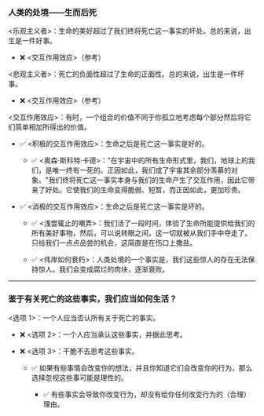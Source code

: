 ### 人类的处境——生而后死

<乐观主义者>：生命的美好超过了我们终将死亡这一事实的坏处。总的来说，出生是一件好事。

- ❌ <交互作用效应>（参考）
    

<悲观主义者>：死亡的负面性超过了生命的正面性。总的来说，出生是一件坏事。

- ❌ <交互作用效应>（参考）
    

<交互作用效应>：有时，一个组合的价值不同于你孤立地考虑每个部分然后将它们简单相加所得出的价值。

- ✅ <积极的交互作用效应>：生命之后是死亡这一事实是好的。
    
    - ✅ <奥森·斯科特·卡德>："在宇宙中的所有生命形式里，我们，地球上的我们，是唯一终有一死的。正因如此，我们成了宇宙其余部分羡慕的对象。"我们终将死亡这一事实本身与我们的生命产生了交互作用，因此它带来了好处。它使我们的生命变得脆弱、短暂，而正因如此，更加珍贵。
        
- ✅ <消极的交互作用效应>：生命之后是死亡这一事实是坏的。
    
    - ✅ <浅尝辄止的嘲弄>：我们活了一段时间，体验了生命所能提供给我们的所有美好事物，然后，可以说转眼之间，这一切就被从我们手中夺走了。只给我们一点点品尝的机会，这简直是在伤口上撒盐。
        
    - ✅ <伟岸如何衰朽>：人类处境的一个事实是，我们这些惊人的存在无法保持惊人。我们会变成腐烂的肉块，逐渐衰败。
        

---

### 鉴于有关死亡的这些事实，我们应当如何生活？

<选项 1>：一个人应当否认所有关于死亡的事实。

- ❌ <选项 2>：一个人应当承认这些事实，并据此思考。
    
- ❌ <选项 3>：干脆不去思考这些事实。
    
    - ✅ 如果有些事情会改变你的想法，并且你知道它们会改变你的行为，那么选择忽视这些事可能是理性的。
        
        - ✅ 有些事实会导致你改变行为，却没有给你任何改变行为的（合理）理由。